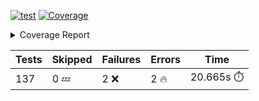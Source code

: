 [![test](https://github.com/rcmdnk/homebrew-file/actions/workflows/test.yml/badge.svg)](https://github.com/rcmdnk/homebrew-file/actions/workflows/test.yml)
<a href="https://github.com/rcmdnk/homebrew-file/blob/e238ff3ad9f05dd998f9b88eb3cf77052c0a75fd/README.md"><img alt="Coverage" src="https://img.shields.io/badge/Coverage-52%25-orange.svg" /></a><details><summary>Coverage Report </summary><table><tr><th>File</th><th>Stmts</th><th>Miss</th><th>Cover</th><th>Missing</th></tr><tbody><tr><td colspan="5"><b>bin</b></td></tr><tr><td>&nbsp; &nbsp;<a href="https://github.com/rcmdnk/homebrew-file/blob/e238ff3ad9f05dd998f9b88eb3cf77052c0a75fd/bin/brew-file">brew-file</a></td><td>1940</td><td>940</td><td>52%</td><td><a href="https://github.com/rcmdnk/homebrew-file/blob/e238ff3ad9f05dd998f9b88eb3cf77052c0a75fd/bin/brew-file#L45-L60">45&ndash;60</a>, <a href="https://github.com/rcmdnk/homebrew-file/blob/e238ff3ad9f05dd998f9b88eb3cf77052c0a75fd/bin/brew-file#L65-L67">65&ndash;67</a>, <a href="https://github.com/rcmdnk/homebrew-file/blob/e238ff3ad9f05dd998f9b88eb3cf77052c0a75fd/bin/brew-file#L189-L190">189&ndash;190</a>, <a href="https://github.com/rcmdnk/homebrew-file/blob/e238ff3ad9f05dd998f9b88eb3cf77052c0a75fd/bin/brew-file#L255-L257">255&ndash;257</a>, <a href="https://github.com/rcmdnk/homebrew-file/blob/e238ff3ad9f05dd998f9b88eb3cf77052c0a75fd/bin/brew-file#L261-L263">261&ndash;263</a>, <a href="https://github.com/rcmdnk/homebrew-file/blob/e238ff3ad9f05dd998f9b88eb3cf77052c0a75fd/bin/brew-file#L463">463</a>, <a href="https://github.com/rcmdnk/homebrew-file/blob/e238ff3ad9f05dd998f9b88eb3cf77052c0a75fd/bin/brew-file#L465">465</a>, <a href="https://github.com/rcmdnk/homebrew-file/blob/e238ff3ad9f05dd998f9b88eb3cf77052c0a75fd/bin/brew-file#L467">467</a>, <a href="https://github.com/rcmdnk/homebrew-file/blob/e238ff3ad9f05dd998f9b88eb3cf77052c0a75fd/bin/brew-file#L484-L488">484&ndash;488</a>, <a href="https://github.com/rcmdnk/homebrew-file/blob/e238ff3ad9f05dd998f9b88eb3cf77052c0a75fd/bin/brew-file#L501-L506">501&ndash;506</a>, <a href="https://github.com/rcmdnk/homebrew-file/blob/e238ff3ad9f05dd998f9b88eb3cf77052c0a75fd/bin/brew-file#L516">516</a>, <a href="https://github.com/rcmdnk/homebrew-file/blob/e238ff3ad9f05dd998f9b88eb3cf77052c0a75fd/bin/brew-file#L527-L528">527&ndash;528</a>, <a href="https://github.com/rcmdnk/homebrew-file/blob/e238ff3ad9f05dd998f9b88eb3cf77052c0a75fd/bin/brew-file#L530">530</a>, <a href="https://github.com/rcmdnk/homebrew-file/blob/e238ff3ad9f05dd998f9b88eb3cf77052c0a75fd/bin/brew-file#L534-L538">534&ndash;538</a>, <a href="https://github.com/rcmdnk/homebrew-file/blob/e238ff3ad9f05dd998f9b88eb3cf77052c0a75fd/bin/brew-file#L556-L570">556&ndash;570</a>, <a href="https://github.com/rcmdnk/homebrew-file/blob/e238ff3ad9f05dd998f9b88eb3cf77052c0a75fd/bin/brew-file#L613-L617">613&ndash;617</a>, <a href="https://github.com/rcmdnk/homebrew-file/blob/e238ff3ad9f05dd998f9b88eb3cf77052c0a75fd/bin/brew-file#L621">621</a>, <a href="https://github.com/rcmdnk/homebrew-file/blob/e238ff3ad9f05dd998f9b88eb3cf77052c0a75fd/bin/brew-file#L648-L657">648&ndash;657</a>, <a href="https://github.com/rcmdnk/homebrew-file/blob/e238ff3ad9f05dd998f9b88eb3cf77052c0a75fd/bin/brew-file#L679">679</a>, <a href="https://github.com/rcmdnk/homebrew-file/blob/e238ff3ad9f05dd998f9b88eb3cf77052c0a75fd/bin/brew-file#L682-L685">682&ndash;685</a>, <a href="https://github.com/rcmdnk/homebrew-file/blob/e238ff3ad9f05dd998f9b88eb3cf77052c0a75fd/bin/brew-file#L730-L737">730&ndash;737</a>, <a href="https://github.com/rcmdnk/homebrew-file/blob/e238ff3ad9f05dd998f9b88eb3cf77052c0a75fd/bin/brew-file#L740-L764">740&ndash;764</a>, <a href="https://github.com/rcmdnk/homebrew-file/blob/e238ff3ad9f05dd998f9b88eb3cf77052c0a75fd/bin/brew-file#L777-L792">777&ndash;792</a>, <a href="https://github.com/rcmdnk/homebrew-file/blob/e238ff3ad9f05dd998f9b88eb3cf77052c0a75fd/bin/brew-file#L816">816</a>, <a href="https://github.com/rcmdnk/homebrew-file/blob/e238ff3ad9f05dd998f9b88eb3cf77052c0a75fd/bin/brew-file#L827-L828">827&ndash;828</a>, <a href="https://github.com/rcmdnk/homebrew-file/blob/e238ff3ad9f05dd998f9b88eb3cf77052c0a75fd/bin/brew-file#L836">836</a>, <a href="https://github.com/rcmdnk/homebrew-file/blob/e238ff3ad9f05dd998f9b88eb3cf77052c0a75fd/bin/brew-file#L849-L854">849&ndash;854</a>, <a href="https://github.com/rcmdnk/homebrew-file/blob/e238ff3ad9f05dd998f9b88eb3cf77052c0a75fd/bin/brew-file#L864-L867">864&ndash;867</a>, <a href="https://github.com/rcmdnk/homebrew-file/blob/e238ff3ad9f05dd998f9b88eb3cf77052c0a75fd/bin/brew-file#L909">909</a>, <a href="https://github.com/rcmdnk/homebrew-file/blob/e238ff3ad9f05dd998f9b88eb3cf77052c0a75fd/bin/brew-file#L974">974</a>, <a href="https://github.com/rcmdnk/homebrew-file/blob/e238ff3ad9f05dd998f9b88eb3cf77052c0a75fd/bin/brew-file#L1025">1025</a>, <a href="https://github.com/rcmdnk/homebrew-file/blob/e238ff3ad9f05dd998f9b88eb3cf77052c0a75fd/bin/brew-file#L1092-L1095">1092&ndash;1095</a>, <a href="https://github.com/rcmdnk/homebrew-file/blob/e238ff3ad9f05dd998f9b88eb3cf77052c0a75fd/bin/brew-file#L1101">1101</a>, <a href="https://github.com/rcmdnk/homebrew-file/blob/e238ff3ad9f05dd998f9b88eb3cf77052c0a75fd/bin/brew-file#L1107">1107</a>, <a href="https://github.com/rcmdnk/homebrew-file/blob/e238ff3ad9f05dd998f9b88eb3cf77052c0a75fd/bin/brew-file#L1111">1111</a>, <a href="https://github.com/rcmdnk/homebrew-file/blob/e238ff3ad9f05dd998f9b88eb3cf77052c0a75fd/bin/brew-file#L1118">1118</a>, <a href="https://github.com/rcmdnk/homebrew-file/blob/e238ff3ad9f05dd998f9b88eb3cf77052c0a75fd/bin/brew-file#L1126">1126</a>, <a href="https://github.com/rcmdnk/homebrew-file/blob/e238ff3ad9f05dd998f9b88eb3cf77052c0a75fd/bin/brew-file#L1128">1128</a>, <a href="https://github.com/rcmdnk/homebrew-file/blob/e238ff3ad9f05dd998f9b88eb3cf77052c0a75fd/bin/brew-file#L1159">1159</a>, <a href="https://github.com/rcmdnk/homebrew-file/blob/e238ff3ad9f05dd998f9b88eb3cf77052c0a75fd/bin/brew-file#L1164-L1167">1164&ndash;1167</a>, <a href="https://github.com/rcmdnk/homebrew-file/blob/e238ff3ad9f05dd998f9b88eb3cf77052c0a75fd/bin/brew-file#L1169-L1172">1169&ndash;1172</a>, <a href="https://github.com/rcmdnk/homebrew-file/blob/e238ff3ad9f05dd998f9b88eb3cf77052c0a75fd/bin/brew-file#L1201-L1211">1201&ndash;1211</a>, <a href="https://github.com/rcmdnk/homebrew-file/blob/e238ff3ad9f05dd998f9b88eb3cf77052c0a75fd/bin/brew-file#L1214-L1217">1214&ndash;1217</a>, <a href="https://github.com/rcmdnk/homebrew-file/blob/e238ff3ad9f05dd998f9b88eb3cf77052c0a75fd/bin/brew-file#L1220-L1224">1220&ndash;1224</a>, <a href="https://github.com/rcmdnk/homebrew-file/blob/e238ff3ad9f05dd998f9b88eb3cf77052c0a75fd/bin/brew-file#L1230">1230</a>, <a href="https://github.com/rcmdnk/homebrew-file/blob/e238ff3ad9f05dd998f9b88eb3cf77052c0a75fd/bin/brew-file#L1236">1236</a>, <a href="https://github.com/rcmdnk/homebrew-file/blob/e238ff3ad9f05dd998f9b88eb3cf77052c0a75fd/bin/brew-file#L1242-L1247">1242&ndash;1247</a>, <a href="https://github.com/rcmdnk/homebrew-file/blob/e238ff3ad9f05dd998f9b88eb3cf77052c0a75fd/bin/brew-file#L1258-L1280">1258&ndash;1280</a>, <a href="https://github.com/rcmdnk/homebrew-file/blob/e238ff3ad9f05dd998f9b88eb3cf77052c0a75fd/bin/brew-file#L1284">1284</a>, <a href="https://github.com/rcmdnk/homebrew-file/blob/e238ff3ad9f05dd998f9b88eb3cf77052c0a75fd/bin/brew-file#L1287">1287</a>, <a href="https://github.com/rcmdnk/homebrew-file/blob/e238ff3ad9f05dd998f9b88eb3cf77052c0a75fd/bin/brew-file#L1291">1291</a>, <a href="https://github.com/rcmdnk/homebrew-file/blob/e238ff3ad9f05dd998f9b88eb3cf77052c0a75fd/bin/brew-file#L1298-L1327">1298&ndash;1327</a>, <a href="https://github.com/rcmdnk/homebrew-file/blob/e238ff3ad9f05dd998f9b88eb3cf77052c0a75fd/bin/brew-file#L1330-L1353">1330&ndash;1353</a>, <a href="https://github.com/rcmdnk/homebrew-file/blob/e238ff3ad9f05dd998f9b88eb3cf77052c0a75fd/bin/brew-file#L1358-L1362">1358&ndash;1362</a>, <a href="https://github.com/rcmdnk/homebrew-file/blob/e238ff3ad9f05dd998f9b88eb3cf77052c0a75fd/bin/brew-file#L1368-L1373">1368&ndash;1373</a>, <a href="https://github.com/rcmdnk/homebrew-file/blob/e238ff3ad9f05dd998f9b88eb3cf77052c0a75fd/bin/brew-file#L1381-L1425">1381&ndash;1425</a>, <a href="https://github.com/rcmdnk/homebrew-file/blob/e238ff3ad9f05dd998f9b88eb3cf77052c0a75fd/bin/brew-file#L1428-L1459">1428&ndash;1459</a>, <a href="https://github.com/rcmdnk/homebrew-file/blob/e238ff3ad9f05dd998f9b88eb3cf77052c0a75fd/bin/brew-file#L1464-L1495">1464&ndash;1495</a>, <a href="https://github.com/rcmdnk/homebrew-file/blob/e238ff3ad9f05dd998f9b88eb3cf77052c0a75fd/bin/brew-file#L1498-L1580">1498&ndash;1580</a>, <a href="https://github.com/rcmdnk/homebrew-file/blob/e238ff3ad9f05dd998f9b88eb3cf77052c0a75fd/bin/brew-file#L1583-L1591">1583&ndash;1591</a>, <a href="https://github.com/rcmdnk/homebrew-file/blob/e238ff3ad9f05dd998f9b88eb3cf77052c0a75fd/bin/brew-file#L1604">1604</a>, <a href="https://github.com/rcmdnk/homebrew-file/blob/e238ff3ad9f05dd998f9b88eb3cf77052c0a75fd/bin/brew-file#L1609">1609</a>, <a href="https://github.com/rcmdnk/homebrew-file/blob/e238ff3ad9f05dd998f9b88eb3cf77052c0a75fd/bin/brew-file#L1614-L1653">1614&ndash;1653</a>, <a href="https://github.com/rcmdnk/homebrew-file/blob/e238ff3ad9f05dd998f9b88eb3cf77052c0a75fd/bin/brew-file#L1658">1658</a>, <a href="https://github.com/rcmdnk/homebrew-file/blob/e238ff3ad9f05dd998f9b88eb3cf77052c0a75fd/bin/brew-file#L1661">1661</a>, <a href="https://github.com/rcmdnk/homebrew-file/blob/e238ff3ad9f05dd998f9b88eb3cf77052c0a75fd/bin/brew-file#L1678-L1680">1678&ndash;1680</a>, <a href="https://github.com/rcmdnk/homebrew-file/blob/e238ff3ad9f05dd998f9b88eb3cf77052c0a75fd/bin/brew-file#L1683-L1692">1683&ndash;1692</a>, <a href="https://github.com/rcmdnk/homebrew-file/blob/e238ff3ad9f05dd998f9b88eb3cf77052c0a75fd/bin/brew-file#L1700-L1704">1700&ndash;1704</a>, <a href="https://github.com/rcmdnk/homebrew-file/blob/e238ff3ad9f05dd998f9b88eb3cf77052c0a75fd/bin/brew-file#L1719">1719</a>, <a href="https://github.com/rcmdnk/homebrew-file/blob/e238ff3ad9f05dd998f9b88eb3cf77052c0a75fd/bin/brew-file#L1731-L1770">1731&ndash;1770</a>, <a href="https://github.com/rcmdnk/homebrew-file/blob/e238ff3ad9f05dd998f9b88eb3cf77052c0a75fd/bin/brew-file#L1789-L1806">1789&ndash;1806</a>, <a href="https://github.com/rcmdnk/homebrew-file/blob/e238ff3ad9f05dd998f9b88eb3cf77052c0a75fd/bin/brew-file#L1826">1826</a>, <a href="https://github.com/rcmdnk/homebrew-file/blob/e238ff3ad9f05dd998f9b88eb3cf77052c0a75fd/bin/brew-file#L1833-L1906">1833&ndash;1906</a>, <a href="https://github.com/rcmdnk/homebrew-file/blob/e238ff3ad9f05dd998f9b88eb3cf77052c0a75fd/bin/brew-file#L1913-L1939">1913&ndash;1939</a>, <a href="https://github.com/rcmdnk/homebrew-file/blob/e238ff3ad9f05dd998f9b88eb3cf77052c0a75fd/bin/brew-file#L1942-L1949">1942&ndash;1949</a>, <a href="https://github.com/rcmdnk/homebrew-file/blob/e238ff3ad9f05dd998f9b88eb3cf77052c0a75fd/bin/brew-file#L1953-L1954">1953&ndash;1954</a>, <a href="https://github.com/rcmdnk/homebrew-file/blob/e238ff3ad9f05dd998f9b88eb3cf77052c0a75fd/bin/brew-file#L1959-L2003">1959&ndash;2003</a>, <a href="https://github.com/rcmdnk/homebrew-file/blob/e238ff3ad9f05dd998f9b88eb3cf77052c0a75fd/bin/brew-file#L2007-L2043">2007&ndash;2043</a>, <a href="https://github.com/rcmdnk/homebrew-file/blob/e238ff3ad9f05dd998f9b88eb3cf77052c0a75fd/bin/brew-file#L2046-L2051">2046&ndash;2051</a>, <a href="https://github.com/rcmdnk/homebrew-file/blob/e238ff3ad9f05dd998f9b88eb3cf77052c0a75fd/bin/brew-file#L2060-L2063">2060&ndash;2063</a>, <a href="https://github.com/rcmdnk/homebrew-file/blob/e238ff3ad9f05dd998f9b88eb3cf77052c0a75fd/bin/brew-file#L2071-L2079">2071&ndash;2079</a>, <a href="https://github.com/rcmdnk/homebrew-file/blob/e238ff3ad9f05dd998f9b88eb3cf77052c0a75fd/bin/brew-file#L2083-L2085">2083&ndash;2085</a>, <a href="https://github.com/rcmdnk/homebrew-file/blob/e238ff3ad9f05dd998f9b88eb3cf77052c0a75fd/bin/brew-file#L2089">2089</a>, <a href="https://github.com/rcmdnk/homebrew-file/blob/e238ff3ad9f05dd998f9b88eb3cf77052c0a75fd/bin/brew-file#L2093-L2101">2093&ndash;2101</a>, <a href="https://github.com/rcmdnk/homebrew-file/blob/e238ff3ad9f05dd998f9b88eb3cf77052c0a75fd/bin/brew-file#L2111-L2279">2111&ndash;2279</a>, <a href="https://github.com/rcmdnk/homebrew-file/blob/e238ff3ad9f05dd998f9b88eb3cf77052c0a75fd/bin/brew-file#L2285-L2435">2285&ndash;2435</a>, <a href="https://github.com/rcmdnk/homebrew-file/blob/e238ff3ad9f05dd998f9b88eb3cf77052c0a75fd/bin/brew-file#L2455">2455</a>, <a href="https://github.com/rcmdnk/homebrew-file/blob/e238ff3ad9f05dd998f9b88eb3cf77052c0a75fd/bin/brew-file#L2457-L2461">2457&ndash;2461</a>, <a href="https://github.com/rcmdnk/homebrew-file/blob/e238ff3ad9f05dd998f9b88eb3cf77052c0a75fd/bin/brew-file#L2473">2473</a>, <a href="https://github.com/rcmdnk/homebrew-file/blob/e238ff3ad9f05dd998f9b88eb3cf77052c0a75fd/bin/brew-file#L2477-L2480">2477&ndash;2480</a>, <a href="https://github.com/rcmdnk/homebrew-file/blob/e238ff3ad9f05dd998f9b88eb3cf77052c0a75fd/bin/brew-file#L2487">2487</a>, <a href="https://github.com/rcmdnk/homebrew-file/blob/e238ff3ad9f05dd998f9b88eb3cf77052c0a75fd/bin/brew-file#L2505-L2530">2505&ndash;2530</a>, <a href="https://github.com/rcmdnk/homebrew-file/blob/e238ff3ad9f05dd998f9b88eb3cf77052c0a75fd/bin/brew-file#L2536">2536</a>, <a href="https://github.com/rcmdnk/homebrew-file/blob/e238ff3ad9f05dd998f9b88eb3cf77052c0a75fd/bin/brew-file#L2543-L2551">2543&ndash;2551</a>, <a href="https://github.com/rcmdnk/homebrew-file/blob/e238ff3ad9f05dd998f9b88eb3cf77052c0a75fd/bin/brew-file#L2619">2619</a>, <a href="https://github.com/rcmdnk/homebrew-file/blob/e238ff3ad9f05dd998f9b88eb3cf77052c0a75fd/bin/brew-file#L2639">2639</a>, <a href="https://github.com/rcmdnk/homebrew-file/blob/e238ff3ad9f05dd998f9b88eb3cf77052c0a75fd/bin/brew-file#L2668">2668</a>, <a href="https://github.com/rcmdnk/homebrew-file/blob/e238ff3ad9f05dd998f9b88eb3cf77052c0a75fd/bin/brew-file#L2697-L2709">2697&ndash;2709</a>, <a href="https://github.com/rcmdnk/homebrew-file/blob/e238ff3ad9f05dd998f9b88eb3cf77052c0a75fd/bin/brew-file#L2738">2738</a>, <a href="https://github.com/rcmdnk/homebrew-file/blob/e238ff3ad9f05dd998f9b88eb3cf77052c0a75fd/bin/brew-file#L2742">2742</a>, <a href="https://github.com/rcmdnk/homebrew-file/blob/e238ff3ad9f05dd998f9b88eb3cf77052c0a75fd/bin/brew-file#L2745-L2747">2745&ndash;2747</a>, <a href="https://github.com/rcmdnk/homebrew-file/blob/e238ff3ad9f05dd998f9b88eb3cf77052c0a75fd/bin/brew-file#L2752-L2753">2752&ndash;2753</a>, <a href="https://github.com/rcmdnk/homebrew-file/blob/e238ff3ad9f05dd998f9b88eb3cf77052c0a75fd/bin/brew-file#L2768-L2770">2768&ndash;2770</a>, <a href="https://github.com/rcmdnk/homebrew-file/blob/e238ff3ad9f05dd998f9b88eb3cf77052c0a75fd/bin/brew-file#L2799">2799</a>, <a href="https://github.com/rcmdnk/homebrew-file/blob/e238ff3ad9f05dd998f9b88eb3cf77052c0a75fd/bin/brew-file#L2867-L2885">2867&ndash;2885</a>, <a href="https://github.com/rcmdnk/homebrew-file/blob/e238ff3ad9f05dd998f9b88eb3cf77052c0a75fd/bin/brew-file#L2910-L2920">2910&ndash;2920</a>, <a href="https://github.com/rcmdnk/homebrew-file/blob/e238ff3ad9f05dd998f9b88eb3cf77052c0a75fd/bin/brew-file#L2924-L2934">2924&ndash;2934</a>, <a href="https://github.com/rcmdnk/homebrew-file/blob/e238ff3ad9f05dd998f9b88eb3cf77052c0a75fd/bin/brew-file#L2937-L2959">2937&ndash;2959</a>, <a href="https://github.com/rcmdnk/homebrew-file/blob/e238ff3ad9f05dd998f9b88eb3cf77052c0a75fd/bin/brew-file#L2962-L2978">2962&ndash;2978</a>, <a href="https://github.com/rcmdnk/homebrew-file/blob/e238ff3ad9f05dd998f9b88eb3cf77052c0a75fd/bin/brew-file#L3005-L3012">3005&ndash;3012</a>, <a href="https://github.com/rcmdnk/homebrew-file/blob/e238ff3ad9f05dd998f9b88eb3cf77052c0a75fd/bin/brew-file#L3023-L3030">3023&ndash;3030</a>, <a href="https://github.com/rcmdnk/homebrew-file/blob/e238ff3ad9f05dd998f9b88eb3cf77052c0a75fd/bin/brew-file#L3043-L3067">3043&ndash;3067</a>, <a href="https://github.com/rcmdnk/homebrew-file/blob/e238ff3ad9f05dd998f9b88eb3cf77052c0a75fd/bin/brew-file#L3139-L3141">3139&ndash;3141</a>, <a href="https://github.com/rcmdnk/homebrew-file/blob/e238ff3ad9f05dd998f9b88eb3cf77052c0a75fd/bin/brew-file#L3155">3155</a>, <a href="https://github.com/rcmdnk/homebrew-file/blob/e238ff3ad9f05dd998f9b88eb3cf77052c0a75fd/bin/brew-file#L3161">3161</a>, <a href="https://github.com/rcmdnk/homebrew-file/blob/e238ff3ad9f05dd998f9b88eb3cf77052c0a75fd/bin/brew-file#L3165">3165</a>, <a href="https://github.com/rcmdnk/homebrew-file/blob/e238ff3ad9f05dd998f9b88eb3cf77052c0a75fd/bin/brew-file#L3172-L3771">3172&ndash;3771</a>, <a href="https://github.com/rcmdnk/homebrew-file/blob/e238ff3ad9f05dd998f9b88eb3cf77052c0a75fd/bin/brew-file#L3775">3775</a></td></tr><tr><td><b>TOTAL</b></td><td><b>1940</b></td><td><b>940</b></td><td><b>52%</b></td><td>&nbsp;</td></tr></tbody></table></details>

| Tests | Skipped | Failures | Errors | Time |
| ----- | ------- | -------- | -------- | ------------------ |
| 137 | 0 :zzz: | 2 :x: | 2 :fire: | 20.665s :stopwatch: |

